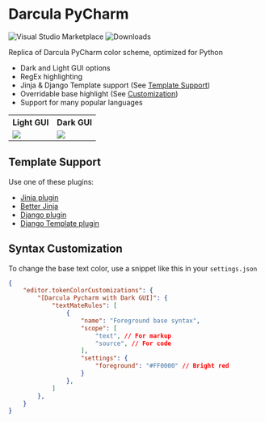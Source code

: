 # Darcula PyCharm

![Visual Studio Marketplace](https://vsmarketplacebadge.apphb.com/version/garytyler.darcula-pycharm.svg) ![Downloads](https://vsmarketplacebadge.apphb.com/downloads/garytyler.darcula-pycharm.svg)

Replica of Darcula PyCharm color scheme, optimized for Python

* Dark and Light GUI options
* RegEx highlighting
* Jinja & Django Template support (See [Template Support](#template-support))
* Overridable base highlight (See [Customization](#syntax-customization))
* Support for many popular languages

 <table>
  <tr>
    <th>Light GUI</th>
    <th>Dark GUI</th>
  </tr>
  <tr>
    <td><img src="https://raw.githubusercontent.com/garytyler/darcula-pycharm/master/images/light.png"  /></td>
    <td><img src="https://raw.githubusercontent.com/garytyler/darcula-pycharm/master/images/dark.png"  /> </td>
  </tr>
</table>

## Template Support

Use one of these plugins:
* [Jinja plugin](https://marketplace.visualstudio.com/items?itemName=wholroyd.jinja)
* [Better Jinja](https://marketplace.visualstudio.com/items?itemName=samuelcolvin.jinjahtml)
* [Django plugin](https://marketplace.visualstudio.com/items?itemName=batisteo.vscode-django)
* [Django Template plugin](https://marketplace.visualstudio.com/items?itemName=bibhasdn.django-html)

## Syntax Customization 

To change the base text color, use a snippet like this in your `settings.json`

```json
{
    "editor.tokenColorCustomizations": {
        "[Darcula Pycharm with Dark GUI]": {
            "textMateRules": [
                {
                    "name": "Foreground base syntax",
                    "scope": [
                        "text", // For markup
                        "source", // For code
                    ],
                    "settings": {
                        "foreground": "#FF0000" // Bright red
                    }
                },
            ]
        },
    }
}
```